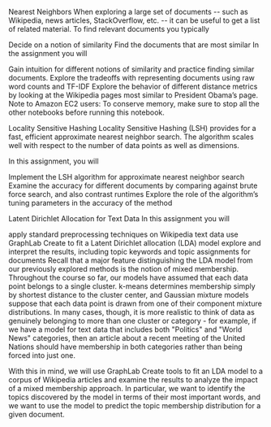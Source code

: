 Nearest Neighbors
When exploring a large set of documents -- such as Wikipedia, news articles, StackOverflow, etc. -- it can be useful to get a list of related material. To find relevant documents you typically

Decide on a notion of similarity
Find the documents that are most similar
In the assignment you will

Gain intuition for different notions of similarity and practice finding similar documents.
Explore the tradeoffs with representing documents using raw word counts and TF-IDF
Explore the behavior of different distance metrics by looking at the Wikipedia pages most similar to President Obama’s page.
Note to Amazon EC2 users: To conserve memory, make sure to stop all the other notebooks before running this notebook.


Locality Sensitive Hashing
Locality Sensitive Hashing (LSH) provides for a fast, efficient approximate nearest neighbor search. The algorithm scales well with respect to the number of data points as well as dimensions.

In this assignment, you will

Implement the LSH algorithm for approximate nearest neighbor search
Examine the accuracy for different documents by comparing against brute force search, and also contrast runtimes
Explore the role of the algorithm’s tuning parameters in the accuracy of the method


Latent Dirichlet Allocation for Text Data
In this assignment you will

apply standard preprocessing techniques on Wikipedia text data
use GraphLab Create to fit a Latent Dirichlet allocation (LDA) model
explore and interpret the results, including topic keywords and topic assignments for documents
Recall that a major feature distinguishing the LDA model from our previously explored methods is the notion of mixed membership. Throughout the course so far, our models have assumed that each data point belongs to a single cluster. k-means determines membership simply by shortest distance to the cluster center, and Gaussian mixture models suppose that each data point is drawn from one of their component mixture distributions. In many cases, though, it is more realistic to think of data as genuinely belonging to more than one cluster or category - for example, if we have a model for text data that includes both "Politics" and "World News" categories, then an article about a recent meeting of the United Nations should have membership in both categories rather than being forced into just one.

With this in mind, we will use GraphLab Create tools to fit an LDA model to a corpus of Wikipedia articles and examine the results to analyze the impact of a mixed membership approach. In particular, we want to identify the topics discovered by the model in terms of their most important words, and we want to use the model to predict the topic membership distribution for a given document.